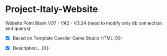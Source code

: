 # Project-Italy-Website

Website Point Blank V37 - V42 - V3.24 (need to modify only db connection and querys)

-[X] Based on Template Cavalier Game Studio HTML [X]-
-[X] Description... [X]-


